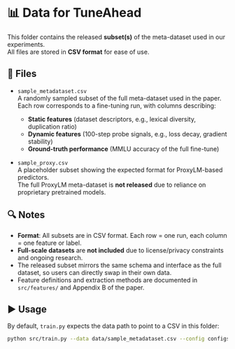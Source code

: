 # 📊 Data for TuneAhead

This folder contains the released **subset(s)** of the meta-dataset used in our experiments.  
All files are stored in **CSV format** for ease of use.

## 📂 Files

- `sample_metadataset.csv`  
  A randomly sampled subset of the full meta-dataset used in the paper.  
  Each row corresponds to a fine-tuning run, with columns describing:
  - **Static features** (dataset descriptors, e.g., lexical diversity, duplication ratio)
  - **Dynamic features** (100-step probe signals, e.g., loss decay, gradient stability)
  - **Ground-truth performance** (MMLU accuracy of the full fine-tune)

- `sample_proxy.csv`  
  A placeholder subset showing the expected format for ProxyLM-based predictors.  
  The full ProxyLM meta-dataset is **not released** due to reliance on proprietary pretrained models.

## 🔍 Notes

- **Format**: All subsets are in CSV format. Each row = one run, each column = one feature or label.  
- **Full-scale datasets** are **not included** due to license/privacy constraints and ongoing research.  
- The released subset mirrors the same schema and interface as the full dataset, so users can directly swap in their own data.  
- Feature definitions and extraction methods are documented in `src/features/` and Appendix B of the paper.

## ▶️ Usage

By default, `train.py` expects the data path to point to a CSV in this folder:

```bash
python src/train.py --data data/sample_metadataset.csv --config configs/main.yaml
